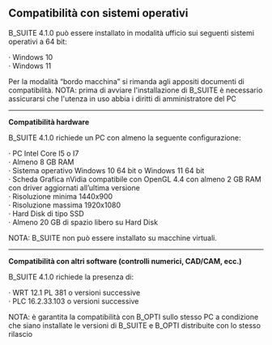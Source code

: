 **Compatibilità con sistemi operativi**
-----------------------------------------------------------------------------------------
B\_SUITE 4.1.0 può essere installato in modalità ufficio sui seguenti sistemi operativi a 64 bit: 

· Windows 10  
· Windows 11  

Per la modalità “bordo macchina” si rimanda agli appositi documenti di compatibilità.
NOTA: prima di avviare l'installazione di B\_SUITE è necessario assicurarsi che l'utenza in uso abbia i diritti di amministratore del PC

***

**Compatibilità hardware**

B\_SUITE 4.1.0 richiede un PC con almeno la seguente configurazione:

· PC Intel Core I5 o I7  
· Almeno 8 GB RAM  
· Sistema operativo Windows 10 64 bit o Windows 11 64 bit  
· Scheda Grafica nVidia compatibile con OpenGL 4.4 con almeno 2 GB RAM con driver aggiornati all’ultima versione  
· Risoluzione minima 1440x900   
· Risoluzione massima 1920x1080  
· Hard Disk di tipo SSD  
· Almeno 20 GB di spazio libero su Hard Disk  

NOTA: B\_SUITE non può essere installato su macchine virtuali.

***

**Compatibilità con altri software (controlli numerici, CAD/CAM, ecc.)**

B\_SUITE 4.1.0 richiede la presenza di:

· WRT 12.1 PL 381 o versioni successive  
· PLC 16.2.33.103 o versioni successive  

NOTA: è garantita la compatibilità con B\_OPTI sullo stesso PC a condizione che siano installate le versioni di B\_SUITE e B\_OPTI distribuite con lo stesso rilascio
